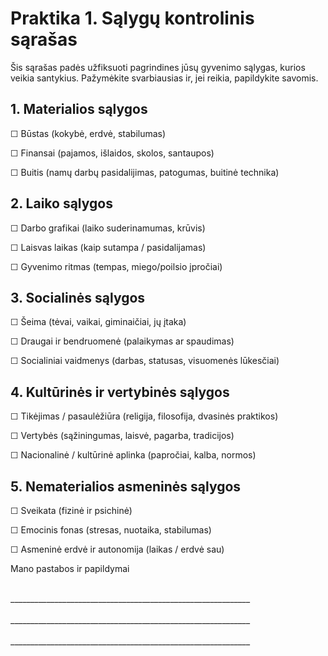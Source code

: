 # Praktika 1. Sąlygų kontrolinis sąrašas

Šis sąrašas padės užfiksuoti pagrindines jūsų gyvenimo sąlygas, kurios veikia santykius. Pažymėkite svarbiausias ir, jei reikia, papildykite savomis.

## 1. Materialios sąlygos

☐ Būstas (kokybė, erdvė, stabilumas)

☐ Finansai (pajamos, išlaidos, skolos, santaupos)

☐ Buitis (namų darbų pasidalijimas, patogumas, buitinė technika)

## 2. Laiko sąlygos

☐ Darbo grafikai (laiko suderinamumas, krūvis)

☐ Laisvas laikas (kaip sutampa / pasidalijamas)

☐ Gyvenimo ritmas (tempas, miego/poilsio įpročiai)

## 3. Socialinės sąlygos

☐ Šeima (tėvai, vaikai, giminaičiai, jų įtaka)

☐ Draugai ir bendruomenė (palaikymas ar spaudimas)

☐ Socialiniai vaidmenys (darbas, statusas, visuomenės lūkesčiai)

## 4. Kultūrinės ir vertybinės sąlygos

☐ Tikėjimas / pasaulėžiūra (religija, filosofija, dvasinės praktikos)

☐ Vertybės (sąžiningumas, laisvė, pagarba, tradicijos)

☐ Nacionalinė / kultūrinė aplinka (papročiai, kalba, normos)

## 5. Nematerialios asmeninės sąlygos

☐ Sveikata (fizinė ir psichinė)

☐ Emocinis fonas (stresas, nuotaika, stabilumas)

☐ Asmeninė erdvė ir autonomija (laikas / erdvė sau)

Mano pastabos ir papildymai

<br/>
____________________________________________________________
<br/><br/>
____________________________________________________________
<br/><br/>
____________________________________________________________


